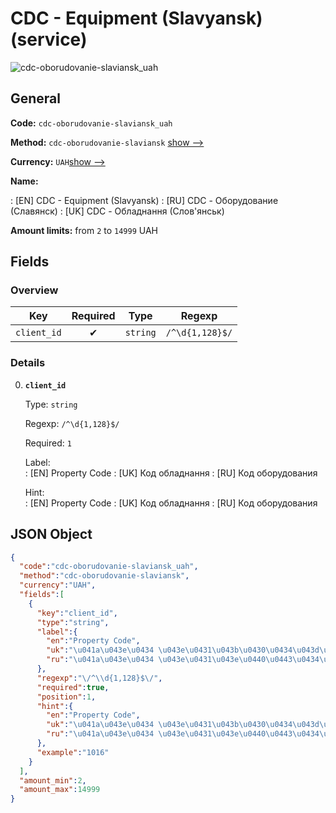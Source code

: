 
# CDC - Equipment (Slavyansk) (service) 
![cdc-oborudovanie-slaviansk_uah](https://static.openfintech.io/payout_methods/cdc-oborudovanie-slaviansk_uah/logo.svg?w=400&c=v0.59.26#w24)  

## General 
 
**Code:** `cdc-oborudovanie-slaviansk_uah` 
 
**Method:** `cdc-oborudovanie-slaviansk` 
[show -->](#) 
 
**Currency:** `UAH`[show -->](#) 
 
**Name:** 
 
:	[EN] CDC - Equipment (Slavyansk) 
:	[RU] CDC - Оборудование (Славянск) 
:	[UK] CDC - Обладнання (Слов'янськ) 
 
**Amount limits:** from `2` to `14999` UAH 

## Fields 

### Overview 

|Key|Required|Type|Regexp| 
|:---:|:---:|:---:|:---:| 
|`client_id`|✔|`string`|`/^\d{1,128}$/`| 
 

### Details 
 
0. **`client_id`** 
 
	Type: `string` 
 
	Regexp: `/^\d{1,128}$/` 
 
	Required: `1` 
 
	Label:  
	: [EN] Property Code 
	: [UK] Код обладнання 
	: [RU] Код оборудования 
 
	Hint:  
	: [EN] Property Code 
	: [UK] Код обладнання 
	: [RU] Код оборудования 
 

## JSON Object 

```json
{
  "code":"cdc-oborudovanie-slaviansk_uah",
  "method":"cdc-oborudovanie-slaviansk",
  "currency":"UAH",
  "fields":[
    {
      "key":"client_id",
      "type":"string",
      "label":{
        "en":"Property Code",
        "uk":"\u041a\u043e\u0434 \u043e\u0431\u043b\u0430\u0434\u043d\u0430\u043d\u043d\u044f",
        "ru":"\u041a\u043e\u0434 \u043e\u0431\u043e\u0440\u0443\u0434\u043e\u0432\u0430\u043d\u0438\u044f"
      },
      "regexp":"\/^\\d{1,128}$\/",
      "required":true,
      "position":1,
      "hint":{
        "en":"Property Code",
        "uk":"\u041a\u043e\u0434 \u043e\u0431\u043b\u0430\u0434\u043d\u0430\u043d\u043d\u044f",
        "ru":"\u041a\u043e\u0434 \u043e\u0431\u043e\u0440\u0443\u0434\u043e\u0432\u0430\u043d\u0438\u044f"
      },
      "example":"1016"
    }
  ],
  "amount_min":2,
  "amount_max":14999
}
```  
